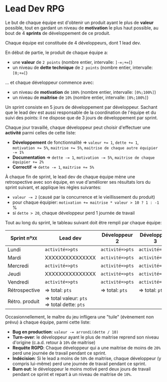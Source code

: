 # Lead Dev RPG

Le but de chaque équipe est d'obtenir un produit ayant le plus de **valeur** possible, tout en gardant un niveau de **motivation** le plus haut possible, au bout de 4 **sprints** de développement de ce produit.

Chaque équipe est constituée de 4 développeurs, dont 1 lead dev.

En début de partie, le produit de chaque équipe a:
- une **valeur** de `2 points` (nombre entier, intervalle: `]-∞;+∞[`)
- un niveau de **dette technique** de `2 points` (nombre entier, intervalle: `[0;+∞[`)

... et chaque développeur commence avec:
- un niveau de **motivation** de `100%` (nombre entier, intervalle: `[0%;100%]`)
- un niveau de **maitrise** de `10%` (nombre entier, intervalle: `[0%;100%]`)

Un sprint consiste en 5 jours de développement par développeur. Sachant que le lead dev est aussi responsable de la coordination de l'équipe et du suivi des points: il ne dispose que de 3 jours de développement par sprint.

Chaque jour travaillé, chaque développeur peut choisir d'effectuer une **activité** parmi celles de cette liste:
- **Développement** de fonctionnalité => `valeur += 1`, `dette += 1`, `motivation += 5%`, `maitrise += 5%`, `maitrise de chaque autre équipier -= 1%`
- **Documentation** => `dette -= 1`, `motivation -= 5%`, `maitrise de chaque équipier += 2%`
- **Correctif** => `dette -= 1`, `maitrise += 5%`

À chaque fin de sprint, le lead dev de chaque équipe mène une retrospective avec son équipe, en vue d'améliorer ses résultats lors du sprint suivant, et applique les règles suivantes:
- `valeur -= 2` (causé par la concurrence et le vieillissement du produit)
- pour chaque équipier: `motivation += maitrise * valeur > 10 ? 1 : -1` %
- si `dette > 20`, chaque développeur perd 1 journée de travail

Tout au long du sprint, le tableau suivant doit être rempli par chaque équipe:

Sprint nº`XX`  | Lead dev        | Développeur 2   | Développeur 3   | Développeur 4   
---------------|-----------------|-----------------|-----------------|-----------------
Lundi          | `activité=>pts` | `activité=>pts` | `activité=>pts` | `activité=>pts` 
Mardi          | XXXXXXXXXXXXXXX | `activité=>pts` | `activité=>pts` | `activité=>pts` 
Mercredi       | `activité=>pts` | `activité=>pts` | `activité=>pts` | `activité=>pts` 
Jeudi          | XXXXXXXXXXXXXXX | `activité=>pts` | `activité=>pts` | `activité=>pts` 
Vendredi       | `activité=>pts` | `activité=>pts` | `activité=>pts` | `activité=>pts` 
Rétrospective  | => total: `pts` | => total: `pts` | => total: `pts` | => total: `pts`
Rétro. produit | => total valeur: `pts`<br/>=> total dette: `pts` | | |

Occasionnellement, le maître du jeu infligera une "tuile" (évènement non prévu) à chaque équipe, parmi cette liste:
- **Bug en production**: `valeur -= arrondi(dette / 10)`
- **Turn-over**: le développeur ayant le plus de maitrise reprend son niveau d'origine (c.a.d. retour à `10%` de maitrise)
- **Requête RGPD**: Chaque développeur qui a une maitrise de moins de `20%` perd une journée de travail pendant ce sprint.
- **Indécision**: Si le lead a moins de `50%` de maitrise, chaque développeur (y compris lui-même) perd une journée de travail pendant ce sprint.
- **Burn out**: le développeur le moins motivé perd deux jours de travail pendant ce sprint et repart à un niveau de maitrise de `10%`.
